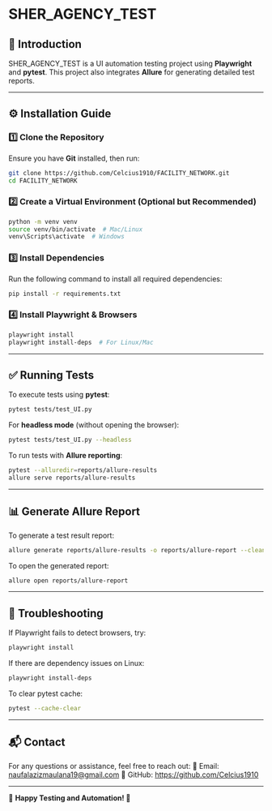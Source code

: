 # SHER_AGENCY_TEST

## 🚀 Introduction
SHER_AGENCY_TEST is a UI automation testing project using **Playwright** and **pytest**. This project also integrates **Allure** for generating detailed test reports.

---

## ⚙️ Installation Guide

### 1️⃣ Clone the Repository
Ensure you have **Git** installed, then run:
```sh
git clone https://github.com/Celcius1910/FACILITY_NETWORK.git
cd FACILITY_NETWORK
```

### 2️⃣ Create a Virtual Environment (Optional but Recommended)
```sh
python -m venv venv
source venv/bin/activate  # Mac/Linux
venv\Scripts\activate  # Windows
```

### 3️⃣ Install Dependencies
Run the following command to install all required dependencies:
```sh
pip install -r requirements.txt
```

### 4️⃣ Install Playwright & Browsers
```sh
playwright install
playwright install-deps  # For Linux/Mac
```

---

## ✅ Running Tests
To execute tests using **pytest**:
```sh
pytest tests/test_UI.py
```

For **headless mode** (without opening the browser):
```sh
pytest tests/test_UI.py --headless
```

To run tests with **Allure reporting**:
```sh
pytest --alluredir=reports/allure-results
allure serve reports/allure-results
```

---

## 📊 Generate Allure Report
To generate a test result report:
```sh
allure generate reports/allure-results -o reports/allure-report --clean
```

To open the generated report:
```sh
allure open reports/allure-report
```

---

## 🔧 Troubleshooting
If Playwright fails to detect browsers, try:
```sh
playwright install
```

If there are dependency issues on Linux:
```sh
playwright install-deps
```

To clear pytest cache:
```sh
pytest --cache-clear
```

---

## 📬 Contact
For any questions or assistance, feel free to reach out:
📧 Email: naufalazizmaulana19@gmail.com
📌 GitHub: https://github.com/Celcius1910

---

🎯 **Happy Testing and Automation! 🚀**

